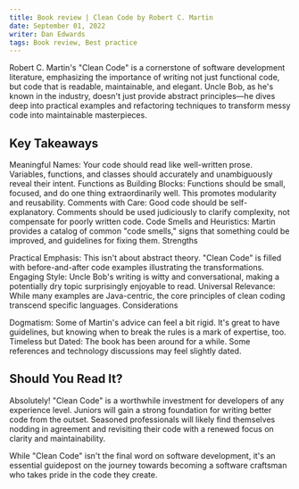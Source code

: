 ```yaml
---
title: Book review | Clean Code by Robert C. Martin
date: September 01, 2022
writer: Dan Edwards
tags: Book review, Best practice
---
```


Robert C. Martin's "Clean Code" is a cornerstone of software development literature, emphasizing the importance of writing not just functional code, but code that is readable, maintainable, and elegant. Uncle Bob, as he's known in the industry, doesn't just provide abstract principles—he dives deep into practical examples and refactoring techniques to transform messy code into maintainable masterpieces.

## Key Takeaways

Meaningful Names: Your code should read like well-written prose. Variables, functions, and classes should accurately and unambiguously reveal their intent.
Functions as Building Blocks: Functions should be small, focused, and do one thing extraordinarily well. This promotes modularity and reusability.
Comments with Care: Good code should be self-explanatory. Comments should be used judiciously to clarify complexity, not compensate for poorly written code.
Code Smells and Heuristics: Martin provides a catalog of common "code smells," signs that something could be improved, and guidelines for fixing them.
Strengths

Practical Emphasis: This isn't about abstract theory. "Clean Code" is filled with before-and-after code examples illustrating the transformations.
Engaging Style: Uncle Bob's writing is witty and conversational, making a potentially dry topic surprisingly enjoyable to read.
Universal Relevance: While many examples are Java-centric, the core principles of clean coding transcend specific languages.
Considerations

Dogmatism: Some of Martin's advice can feel a bit rigid. It's great to have guidelines, but knowing when to break the rules is a mark of expertise, too.
Timeless but Dated: The book has been around for a while. Some references and technology discussions may feel slightly dated.

## Should You Read It?

Absolutely! "Clean Code" is a worthwhile investment for developers of any experience level. Juniors will gain a strong foundation for writing better code from the outset. Seasoned professionals will likely find themselves nodding in agreement and revisiting their code with a renewed focus on clarity and maintainability.

While "Clean Code" isn't the final word on software development, it's an essential guidepost on the journey towards becoming a software craftsman who takes pride in the code they create.

